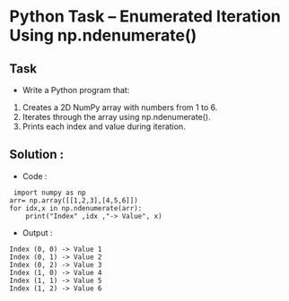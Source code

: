 # Python Task – Enumerated Iteration Using np.ndenumerate()
## Task
- Write a Python program that:

1. Creates a 2D NumPy array with numbers from 1 to 6.
2. Iterates through the array using np.ndenumerate().
3. Prints each index and value during iteration.
## Solution :
- Code :
```
 import numpy as np
arr= np.array([[1,2,3],[4,5,6]])
for idx,x in np.ndenumerate(arr):
    print("Index" ,idx ,"-> Value", x)
```
- Output :
```
Index (0, 0) -> Value 1
Index (0, 1) -> Value 2
Index (0, 2) -> Value 3
Index (1, 0) -> Value 4
Index (1, 1) -> Value 5
Index (1, 2) -> Value 6
```
